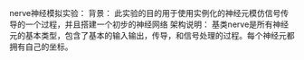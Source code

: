 ﻿nerve神经模拟实验：
	背景：
		此实验的目的用于使用实例化的神经元模仿信号传导的一个过程，并且搭建一个初步的神经网络
	架构说明：
		基类nerve是所有神经元的基本类型，包含了基本的输入输出，传导，和信号处理的过程。每个神经元都拥有自己的坐标。